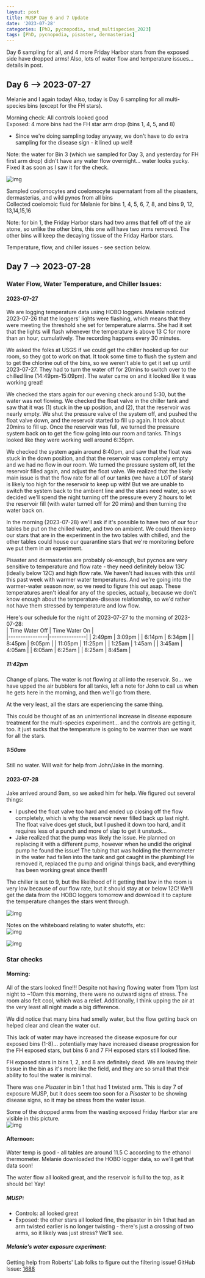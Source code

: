 ```yaml
---
layout: post
title: MUSP Day 6 and 7 Update
date: '2023-07-28'
categories: [PhD, pycnopodia, sswd_multispecies_2023]
tags: [PhD, pycnopodia, pisaster, dermasterias]
---
```

Day 6 sampling for all, and 4 more Friday Harbor stars from the exposed side have dropped arms! Also, lots of water flow and temperature issues... details in post.


## Day 6 --> 2023-07-27
Melanie and I again today! Also, today is Day 6 sampling for all multi-species bins (except for the FH stars).

Morning check:
All controls looked good       
Exposed: 4 more bins had the FH star arm drop (bins 1, 4, 5, and 8)
- Since we're doing sampling today anyway, we don't have to do extra sampling for the disease sign - it lined up well!

Note: the water for Bin 3 (which we sampled for Day 3, and yesterday for FH first arm drop) didn't have any water flow overnight... water looks yucky. Fixed it as soon as I saw it for the check.     

![img](../notebook-images/2023-07-28/20230727_bin3_murky.JPG)

Sampled coelomocytes and coelomocyte supernatant from all the pisasters, dermasterias, and wild pynos from all bins     
Collected coelomoic fluid for Melanie for bins 1, 4, 5, 6, 7, 8, and bins 9, 12, 13,14,15,16    

Note: for bin 1, the Friday Harbor stars had two arms that fell off of the air stone, so unlike the other bins, this one will have two arms removed. The other bins will keep the decaying tissue of the Friday Harbor stars.

Temperature, flow, and chiller issues - see section below.

## Day 7 --> 2023-07-28

### Water Flow, Water Temperature, and Chiller Issues:   
#### 2023-07-27       
We are logging temperature data using HOBO loggers. Melanie noticed 2023-07-26 that the loggers' lights were flashing, which means that they were meeting the threshold she set for temperature alarms. She had it set that the lights will flash whenever the temperature is above 13 C for more than an hour, cumulatively. The recording happens every 30 minutes.

We asked the folks at USGS if we could get the chiller hooked up for our room, so they got to work on that. It took some time to flush the system and to get the chlorine out of the bins, so we weren't able to get it set up until 2023-07-27. They had to turn the water off for 20mins to switch over to the chilled line (14:49pm-15:09pm). The water came on and it looked like it was working great!

We checked the stars again for our evening check around 5:30, but the water was not flowing. We checked the float valve in the chiller tank and saw that it was (1) stuck in the up position, and (2), that the reservoir was nearly empty. We shut the pressure valve of the system off, and pushed the float valve down, and the reservoir started to fill up again. It took about 20mins to fill up. Once the reservoir was full, we turned the pressure system back on to get the flow going into our room and tanks. Things looked like they were working well around 6:35pm.

We checked the system again around 8:40pm, and saw that the float was stuck in the down position, and that the reservoir was completely empty and we had no flow in our room. We turned the pressure system off, let the reservoir filled again, and adjust the float valve. We realized that the likely main issue is that the flow rate for all of our tanks (we have a LOT of stars) is likely too high for the reservoir to keep up with! But we are unable to switch the system back to the ambient line and the stars need water, so we decided we'll spend the night turning off the pressure every 2 hours to let the reservoir fill (with water turned off for 20 mins) and then turning the water back on.

In the morning (2023-07-28) we'll ask if it's possible to have two of our four tables be put on the chilled water, and two on ambient. We could then keep our stars that are in the experiment in the two tables with chilled, and the other tables could house our quarantine stars that we're monitoring before we put them in an experiment.

Pisaster and dermasterias are probably ok-enough, but pycnos are very sensitive to temperature and flow rate - they need definitely below 13C (ideally below 12C) and high flow rate. We haven't had issues with this until this past week with warmer water temperatures. And we're going into the warmer-water season now, so we need to figure this out asap. These temperatures aren't ideal for any of the species, actually, because we don't know enough about the temperature-disease relationship, so we'd rather not have them stressed by temperature and low flow.

Here's our schedule for the night of 2023-07-27 to the morning of 2023-07-28:         
| Time Water Off | Time Water On |  
|----------------|---------------|
| 2:49pm         | 3:09pm        |
| 6:14pm         | 6:34pm        |
| 8:45pm         | 9:05pm        |
| 11:05pm        | 11:25pm       |
| 1:25am         | 1:45am        |
| 3:45am         | 4:05am        |
| 6:05am         | 6:25am        |
| 8:25am         | 8:45am        |

##### 11:42pm     
Change of plans. The water is not flowing at all into the reservoir. So... we have upped the air bubblers for all tanks, left a note for John to call us when he gets here in the morning, and then we'll go from there.

At the very least, all the stars are experiencing the same thing.

This could be thought of as an unintentional increase in disease exposure treatment for the multi-species experiment... and the controls are getting it, too. it just sucks that the temperature is going to be warmer than we want for all the stars.

##### 1:50am
Still no water. Will wait for help from John/Jake in the morning.

#### 2023-07-28
Jake arrived around 9am, so we asked him for help. We figured out several things:    
- I pushed the float valve too hard and ended up closing off the flow completely, which is why the reservoir never filled back up last night. The float valve does get stuck, but I pushed it down too hard, and it requires less of a punch and more of slap to get it unstuck...
- Jake realized that the pump was likely the issue. He planned on replacing it with a different pump, however when he undid the original pump he found the issue! The tubing that was holding the thermometer in the water had fallen into the tank and got caught in the plumbing! He removed it, replaced the pump and original things back, and everything has been working great since then!!!

The chiller is set to 9, but the likelihood of it getting that low in the room is very low because of our flow rate, but it should stay at or below 12C! We'll get the data from the HOBO loggers tomorrow and download it to capture the temperature changes the stars went through.

![img](../notebook-images/2023-07-28/20230728-clogged-pump.JPG)

Notes on the whiteboard relating to water shutoffs, etc:     
![img](../notebook-images/2023-07-28/20230728-whiteboard-notes.JPG)

![img](../notebook-images/2023-07-28/20230728_midday_temp_check.JPG)

### Star checks
#### Morning:      
All of the stars looked fine!!! Despite not having flowing water from 11pm last night to ~10am this morning, there were no outward signs of stress. The room also felt cool, which was a relief. Additionally, I think upping the air at the very least all night made a big difference.

We did notice that many bins had smelly water, but the flow getting back on helped clear and clean the water out.

This lack of water may have increased the disease exposure for our exposed bins (1-8)... potentially may have increased disease progression for the FH exposed stars, but bins 6 and 7 FH exposed stars still looked fine.

FH exposed stars in bins 1, 2, and 8 are definitely dead. We are leaving their tissue in the bin as it's more like the field, and they are so small that their ability to foul the water is minimal.

There was one _Pisaster_ in bin 1 that had 1 twisted arm. This is day 7 of exposure MUSP, but it does seem too soon for a _Pisaster_ to be showing disease signs, so it may be stress from the water issue.   

Some of the dropped arms from the wasting exposed Friday Harbor star are visible in this picture.    
![img](../notebook-images/2023-07-28/20230728_pisaster_bin1-twist-stress.JPG)

#### Afternoon:
Water temp is good - all tables are around 11.5 C according to the ethanol thermometer. Melanie downloaded the HOBO logger data, so we'll get that data soon!

The water flow all looked great, and the reservoir is full to the top, as it should be! Yay!

##### MUSP:
- Controls: all looked great
- Exposed: the other stars all looked fine, the pisaster in bin 1 that had an arm twisted earlier is no longer twisting - there's just a crossing of two arms, so it likely was just stress? We'll see.

##### Melanie's water exposure experiment:   
Getting help from Roberts' Lab folks to figure out the filtering issue! GitHub Issue: [1688](https://github.com/RobertsLab/resources/issues/1688)
